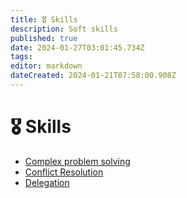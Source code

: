 ```yaml
---
title: 🎖️ Skills
description: Soft skills
published: true
date: 2024-01-27T03:01:45.734Z
tags: 
editor: markdown
dateCreated: 2024-01-21T07:58:00.908Z
---
```


# 🎖️ Skills

- [Complex problem solving](/skills/complex-problem-solving)
- [Conflict Resolution](/skills/conflict-resolution)
- [Delegation](/skills/delegation)
